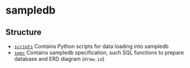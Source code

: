 # sampledb

## Structure

- [`scripts`](./scripts) Contains Python scripts for data loading into sampledb
- [`spec`](./spec) Contains sampledb specification, such SQL functions to prepare database and ERD diagram (`draw.io`)